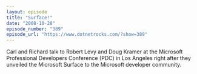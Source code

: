 ```yaml
---
layout: episode
title: "Surface!"
date: "2008-10-28"
episode_number: "389"
episode_url: "https://www.dotnetrocks.com/?show=389"
---
```


Carl and Richard talk to Robert Levy and Doug Kramer at the Microsoft Professional Developers Conference (PDC) in Los Angeles right after they unveiled the Microsoft Surface to the Microsoft developer community.
